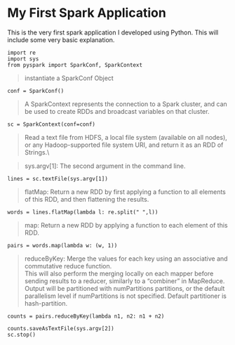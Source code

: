 # My First Spark Application
This is the very first spark application I developed using Python. This will include some very basic explanation.
```
import re
import sys
from pyspark import SparkConf, SparkContext
```

> instantiate a SparkConf Object
```
conf = SparkConf()
```

> A SparkContext represents the connection to a Spark cluster, and can be used to create RDDs and broadcast variables on that cluster.
```
sc = SparkContext(conf=conf)
```

>Read a text file from HDFS, a local file system (available on all nodes), or any Hadoop-supported file system URI, and return it as an RDD of Strings.\

> sys.argv[1]: The second argument in the command line.
```
lines = sc.textFile(sys.argv[1])
````

> flatMap: Return a new RDD by first applying a function to all elements of this RDD, and then flattening the results.
```
words = lines.flatMap(lambda l: re.split(" ",l))
```

> map: Return a new RDD by applying a function to each element of this RDD.
```
pairs = words.map(lambda w: (w, 1))
```
> reduceByKey: Merge the values for each key using an associative and commutative reduce function.\
This will also perform the merging locally on each mapper before sending results to a reducer, similarly to a “combiner” in MapReduce.\
Output will be partitioned with numPartitions partitions, or the default parallelism level if numPartitions is not specified. Default partitioner is hash-partition.
```
counts = pairs.reduceByKey(lambda n1, n2: n1 + n2)
```
```
counts.saveAsTextFile(sys.argv[2])
sc.stop()
```
